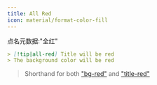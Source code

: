 ```yaml
---
title: All Red
icon: material/format-color-fill
---
```


点名元数据:"全红"

```md
> [!tip|all-red] Title will be red
> The background color will be red
```
> Shorthand for both ["bg-red"](。/bg-styling/page-3.md) and ["title-red"](。/title-styling/page-3.md)